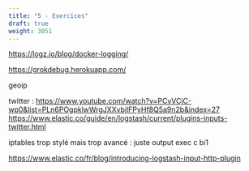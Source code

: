 ```yaml
---
title: "5 - Exercices"
draft: true
weight: 3051
---
```


https://logz.io/blog/docker-logging/

https://grokdebug.herokuapp.com/

geoip

twitter : https://www.youtube.com/watch?v=PCvVCjC-wp0&list=PLn6POgpklwWrgJXXvbjlFPyHf8Q5a9n2b&index=27
https://www.elastic.co/guide/en/logstash/current/plugins-inputs-twitter.html

iptables trop stylé mais trop avancé : juste output exec c bi1

https://www.elastic.co/fr/blog/introducing-logstash-input-http-plugin
